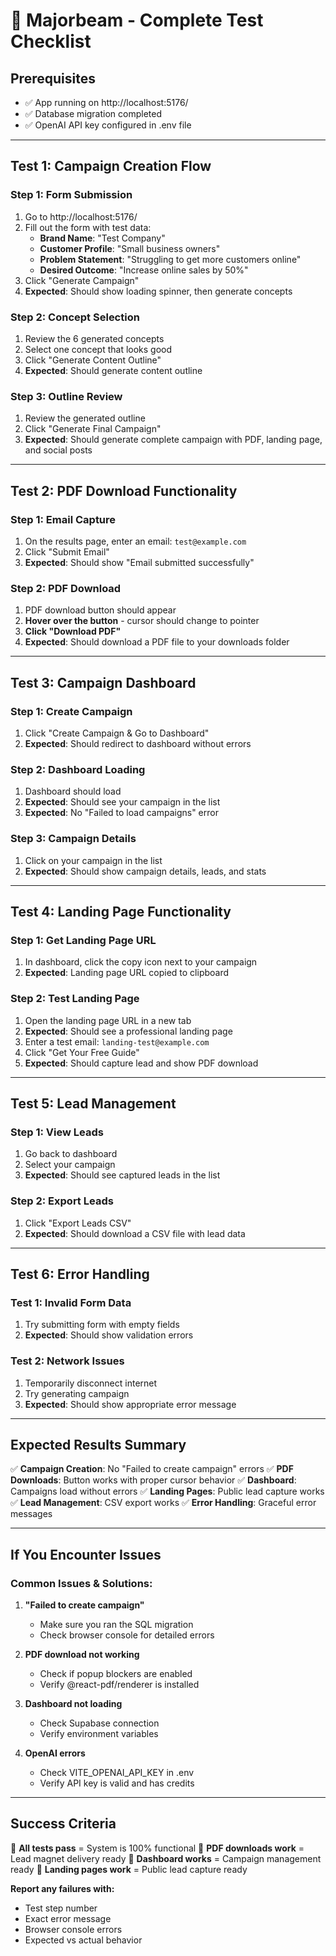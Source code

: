 # 🧪 Majorbeam - Complete Test Checklist

## **Prerequisites**
- ✅ App running on http://localhost:5176/
- ✅ Database migration completed
- ✅ OpenAI API key configured in .env file

---

## **Test 1: Campaign Creation Flow**

### Step 1: Form Submission
1. Go to http://localhost:5176/
2. Fill out the form with test data:
   - **Brand Name**: "Test Company"
   - **Customer Profile**: "Small business owners"
   - **Problem Statement**: "Struggling to get more customers online"
   - **Desired Outcome**: "Increase online sales by 50%"
3. Click "Generate Campaign"
4. **Expected**: Should show loading spinner, then generate concepts

### Step 2: Concept Selection
1. Review the 6 generated concepts
2. Select one concept that looks good
3. Click "Generate Content Outline"
4. **Expected**: Should generate content outline

### Step 3: Outline Review
1. Review the generated outline
2. Click "Generate Final Campaign"
3. **Expected**: Should generate complete campaign with PDF, landing page, and social posts

---

## **Test 2: PDF Download Functionality**

### Step 1: Email Capture
1. On the results page, enter an email: `test@example.com`
2. Click "Submit Email"
3. **Expected**: Should show "Email submitted successfully"

### Step 2: PDF Download
1. PDF download button should appear
2. **Hover over the button** - cursor should change to pointer
3. **Click "Download PDF"**
4. **Expected**: Should download a PDF file to your downloads folder

---

## **Test 3: Campaign Dashboard**

### Step 1: Create Campaign
1. Click "Create Campaign & Go to Dashboard"
2. **Expected**: Should redirect to dashboard without errors

### Step 2: Dashboard Loading
1. Dashboard should load
2. **Expected**: Should see your campaign in the list
3. **Expected**: No "Failed to load campaigns" error

### Step 3: Campaign Details
1. Click on your campaign in the list
2. **Expected**: Should show campaign details, leads, and stats

---

## **Test 4: Landing Page Functionality**

### Step 1: Get Landing Page URL
1. In dashboard, click the copy icon next to your campaign
2. **Expected**: Landing page URL copied to clipboard

### Step 2: Test Landing Page
1. Open the landing page URL in a new tab
2. **Expected**: Should see a professional landing page
3. Enter a test email: `landing-test@example.com`
4. Click "Get Your Free Guide"
5. **Expected**: Should capture lead and show PDF download

---

## **Test 5: Lead Management**

### Step 1: View Leads
1. Go back to dashboard
2. Select your campaign
3. **Expected**: Should see captured leads in the list

### Step 2: Export Leads
1. Click "Export Leads CSV"
2. **Expected**: Should download a CSV file with lead data

---

## **Test 6: Error Handling**

### Test 1: Invalid Form Data
1. Try submitting form with empty fields
2. **Expected**: Should show validation errors

### Test 2: Network Issues
1. Temporarily disconnect internet
2. Try generating campaign
3. **Expected**: Should show appropriate error message

---

## **Expected Results Summary**

✅ **Campaign Creation**: No "Failed to create campaign" errors
✅ **PDF Downloads**: Button works with proper cursor behavior
✅ **Dashboard**: Campaigns load without errors
✅ **Landing Pages**: Public lead capture works
✅ **Lead Management**: CSV export works
✅ **Error Handling**: Graceful error messages

---

## **If You Encounter Issues**

### Common Issues & Solutions:

1. **"Failed to create campaign"**
   - Make sure you ran the SQL migration
   - Check browser console for detailed errors

2. **PDF download not working**
   - Check if popup blockers are enabled
   - Verify @react-pdf/renderer is installed

3. **Dashboard not loading**
   - Check Supabase connection
   - Verify environment variables

4. **OpenAI errors**
   - Check VITE_OPENAI_API_KEY in .env
   - Verify API key is valid and has credits

---

## **Success Criteria**

🎯 **All tests pass** = System is 100% functional
🎯 **PDF downloads work** = Lead magnet delivery ready
🎯 **Dashboard works** = Campaign management ready
🎯 **Landing pages work** = Public lead capture ready

**Report any failures with:**
- Test step number
- Exact error message
- Browser console errors
- Expected vs actual behavior 